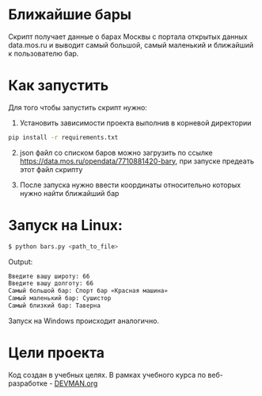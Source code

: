 # Ближайшие бары

Скрипт получает данные о барах Москвы с портала открытых данных data.mos.ru и выводит самый большой, самый маленький и ближайший к пользователю бар.

# Как запустить

Для того чтобы запустить скрипт нужно:
1) Установить зависимости проекта выполнив в корневой директории

```bash
pip install -r requirements.txt
```

2) json фaйл со списком баров можно загрузить по ссылке https://data.mos.ru/opendata/7710881420-bary, при запуске предеать этот файл скрипту

3) После запуска нужно ввести координаты относительно которых нужно найти ближайший бар

# Запуск на Linux:

```bash
$ python bars.py <path_to_file>
```

Output:

```bash
Введите вашу широту: 66
Введите вашу долготу: 66
Самый большой бар: Спорт бар «Красная машина»
Самый маленький бар: Сушистор
Самый близкий бар: Таверна
```

Запуск на Windows происходит аналогично.

# Цели проекта

Код создан в учебных целях. В рамках учебного курса по веб-разработке - [DEVMAN.org](https://devman.org)

